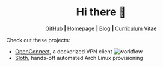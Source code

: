 <h1 align="center">Hi there 👋</h1>

<p align="center">
	<a href="https://github.com/aw1cks">GitHub</a>
  <b> | </b>
	<a href="https://awicks.io">Homepage</a>
  <b> | </b>
	<a href="https://awicks.io/posts/">Blog</a>
  <b> | </b>
	<a href="https://cv.awicks.io">Curriculum Vitae</a>
</p>

Check out these projects:
 - [OpenConnect](https://github.com/aw1cks/openconnect), a dockerized VPN client ![workflow](https://github.com/aw1cks/openconnect/actions/workflows/main.yml/badge.svg)
 - [Sloth](https://github.com/aw1cks/sloth), hands-off automated Arch Linux provisioning
